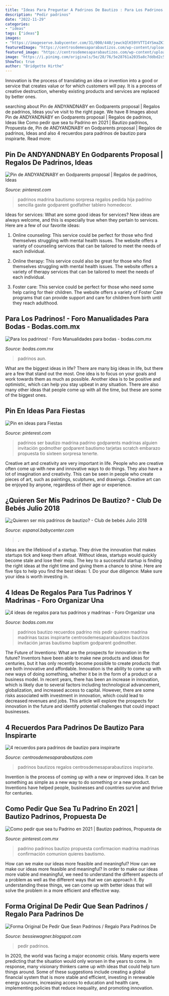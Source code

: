 ```yaml
---
title: "Ideas Para Preguntar A Padrinos De Bautizo : Para Los Padrinos!"
description: "Pedir padrinos"
date: "2022-11-29"
categories:
- "ideas"
tags: ["ideas"]
images:
- "https://imageserve.babycenter.com/31/000/440/jewckQlK59YVTTI4YSmaZK10MT6pte0J_med.jpg"
featuredImage: "https://centrosdemesaparabautizos.com/wp-content/uploads/2019/09/recuerdos-para-padrinos-de-bautizo-niño.jpg"
featured_image: "https://centrosdemesaparabautizos.com/wp-content/uploads/2019/09/recuerdos-para-padrinos-de-bautizo-niño.jpg"
image: "https://i.pinimg.com/originals/5e/28/76/5e28761a2035a8c7ddbd2c5e74b5bee8.jpg"
ShowToc: true
author: "Bridgette Hirthe"
---
```



Innovation is the process of translating an idea or invention into a good or service that creates value or for which customers will pay. It is a process of creative destruction, whereby existing products and services are replaced by better ones.

	

		
searching about Pin de ANDYANDNABY en Godparents proposal | Regalos de padrinos, Ideas you've visit to the right page. We have 8 Images about Pin de ANDYANDNABY en Godparents proposal | Regalos de padrinos, Ideas like Como pedir que sea tu Padrino en 2021 | Bautizo padrinos, Propuesta de, Pin de ANDYANDNABY en Godparents proposal | Regalos de padrinos, Ideas and also 4 recuerdos para padrinos de bautizo para inspirarte. Read more:
		
    
## Pin De ANDYANDNABY En Godparents Proposal | Regalos De Padrinos, Ideas

<img loading=lazy src="https://i.pinimg.com/736x/5b/66/bd/5b66bde76bdcca048d269f83ef2b6bc1.jpg" onerror="this.onerror=null;this.src='https://tse1.mm.bing.net/th?id=OIP.1b9SFEG8lCpKFUd4Mb1MvgHaHa&amp;pid=15.1';" alt="Pin de ANDYANDNABY en Godparents proposal | Regalos de padrinos, Ideas">

_Source: pinterest.com_

>padrinos madrina bautismo sorpresa regalos pedida hija padrino sencilla gaste godparent godfather tablero homedecor. 

	

Ideas for services: What are some good ideas for services?
New ideas are always welcome, and this is especially true when they pertain to services. Here are a few of our favorite ideas:
1. Online counseling: This service could be perfect for those who find themselves struggling with mental health issues. The website offers a variety of counseling services that can be tailored to meet the needs of each individual.

2. Online therapy: This service could also be great for those who find themselves struggling with mental health issues. The website offers a variety of therapy services that can be tailored to meet the needs of each individual.

3. Foster care: This service could be perfect for those who need some help caring for their children. The website offers a variety of Foster Care programs that can provide support and care for children from birth until they reach adulthood.


    
## Para Los Padrinos! - Foro Manualidades Para Bodas - Bodas.com.mx

<img loading=lazy src="https://cdn0.bodas.com.mx/usr/7/9/0/6/cfb_213745.jpg" onerror="this.onerror=null;this.src='https://tse2.mm.bing.net/th?id=OIP.CArJ_XysBFwmhPJlkJBmUAHaJ4&amp;pid=15.1';" alt="Para los padrinos! - Foro Manualidades para bodas - bodas.com.mx">

_Source: bodas.com.mx_

>padrinos aun. 

	

What are the biggest ideas in life?
There are many big ideas in life, but there are a few that stand out the most. One idea is to focus on your goals and work towards them as much as possible. Another idea is to be positive and optimistic, which can help you stay upbeat in any situation. There are also many other ideas that people come up with all the time, but these are some of the biggest ones.

    
## Pin En Ideas Para Fiestas

<img loading=lazy src="https://i.pinimg.com/736x/11/7b/b3/117bb3acb53969bc636c808f1f666c7d.jpg" onerror="this.onerror=null;this.src='https://tse2.mm.bing.net/th?id=OIP.uPbZ3UxC3TY8swQhENFHWwHaJ4&amp;pid=15.1';" alt="Pin en ideas para Fiestas">

_Source: pinterest.com_

>padrinos ser bautizo madrina padrino godparents madrinas alguien invitación godmother godparent bautismo tarjetas scratch embarazo propuesta tio sixteen sorpresa tenerte. 

	

Creative art and creativity are very important in life. People who are creative often come up with new and innovative ways to do things. They also have a lot of imagination and creativity. This can be seen in people who create pieces of art, such as paintings, sculptures, and drawings. Creative art can be enjoyed by anyone, regardless of their age or experience.

    
## ¿Quieren Ser Mis Padrinos De Bautizo? - Club De Bebés Julio 2018

<img loading=lazy src="https://imageserve.babycenter.com/31/000/440/jewckQlK59YVTTI4YSmaZK10MT6pte0J_med.jpg" onerror="this.onerror=null;this.src='https://tse4.mm.bing.net/th?id=OIP.M7WMWBu2ROlk5dtFuirEpgAAAA&amp;pid=15.1';" alt="¿Quieren ser mis padrinos de bautizo? - Club de bebés Julio 2018">

_Source: espanol.babycenter.com_

>. 

	

Ideas are the lifeblood of a startup. They drive the innovation that makes startups tick and keep them afloat. Without ideas, startups would quickly become stale and lose their mojo. The key to a successful startup is finding the right ideas at the right time and giving them a chance to shine. Here are five tips to help you find the best ideas: 1. Do your due diligence: Make sure your idea is worth investing in.

    
## 4 Ideas De Regalos Para Tus Padrinos Y Madrinas - Foro Organizar Una

<img loading=lazy src="https://cdn0.bodas.com.mx/usr/4/5/8/1/cfb_1737249.jpg" onerror="this.onerror=null;this.src='https://tse2.mm.bing.net/th?id=OIP.9aAZL_DAjXytHcyugkQJZQHaJ4&amp;pid=15.1';" alt="4 ideas de regalos para tus padrinos y madrinas - Foro Organizar una">

_Source: bodas.com.mx_

>padrinos bautizo recuerdos padrino mis pedir quieren madrina madrinas tazas inspirarte centrosdemesaparabautizos bautizos invitación jarras bautismo baptism godparent godmother. 

	

The Future of Inventions: What are the prospects for innovation in the future?
Inventors have been able to make new products and ideas for centuries, but it has only recently become possible to create products that are both innovative and affordable. Innovation is the ability to come up with new ways of doing something, whether it be in the form of a product or a business model. In recent years, there has been an increase in innovation, which is likely due to several factors including technological advancement, globalization, and increased access to capital. However, there are some risks associated with investment in innovation, which could lead to decreased revenues and jobs. This article will explore the prospects for innovation in the future and identify potential challenges that could impact businesses.

    
## 4 Recuerdos Para Padrinos De Bautizo Para Inspirarte

<img loading=lazy src="https://centrosdemesaparabautizos.com/wp-content/uploads/2019/09/recuerdos-para-padrinos-de-bautizo-niño.jpg" onerror="this.onerror=null;this.src='https://tse4.mm.bing.net/th?id=OIP.WTOOK6D6_Sq_R3toC3thTQAAAA&amp;pid=15.1';" alt="4 recuerdos para padrinos de bautizo para inspirarte">

_Source: centrosdemesaparabautizos.com_

>padrinos bautizos regalos centrosdemesaparabautizos inspirarte. 

	

Invention is the process of coming up with a new or improved idea. It can be something as simple as a new way to do something or a new product. Inventions have helped people, businesses and countries survive and thrive for centuries.

    
## Como Pedir Que Sea Tu Padrino En 2021 | Bautizo Padrinos, Propuesta De

<img loading=lazy src="https://i.pinimg.com/originals/5e/28/76/5e28761a2035a8c7ddbd2c5e74b5bee8.jpg" onerror="this.onerror=null;this.src='https://tse3.mm.bing.net/th?id=OIP.t5FAmPU7HNjOoVzxBEckBAHaNL&amp;pid=15.1';" alt="Como pedir que sea tu Padrino en 2021 | Bautizo padrinos, Propuesta de">

_Source: pinterest.com.mx_

>padrino padrinos bautizo propuesta confirmacion madrina madrinas confirmación comunion quieres bautismo. 

	

How can we make our ideas more feasible and meaningful?
How can we make our ideas more feasible and meaningful? In order to make our ideas more viable and meaningful, we need to understand the different aspects of a problem as well as the different ways that we can approach it. By understanding these things, we can come up with better ideas that will solve the problem in a more efficient and effective way.

    
## Forma Original De Pedir Que Sean Padrinos / Regalo Para Padrinos De

<img loading=lazy src="https://i.pinimg.com/564x/4a/3c/9a/4a3c9a1c019079e09ddfebc9bb114e05.jpg" onerror="this.onerror=null;this.src='https://tse1.mm.bing.net/th?id=OIP.oOfwL8IIiItpWlJf0x3MjwHaHa&amp;pid=15.1';" alt="Forma Original De Pedir Que Sean Padrinos / Regalo Para Padrinos De">

_Source: bessiewagner.blogspot.com_

>pedir padrinos. 

	

In 2020, the world was facing a major economic crisis. Many experts were predicting that the situation would only worsen in the years to come. In response, many visionary thinkers came up with ideas that could help turn things around. Some of these suggestions include creating a global financial system that is more stable and efficient, investing in renewable energy sources, increasing access to education and health care, implementing policies that reduce inequality, and promoting innovation.

